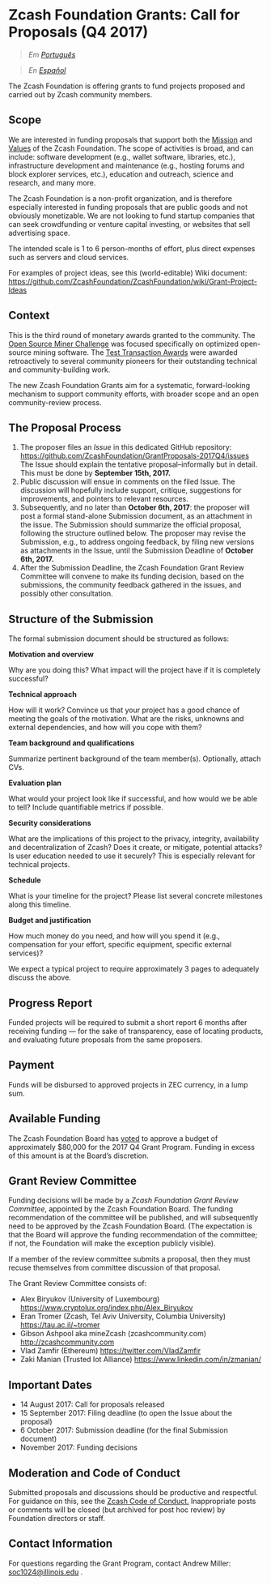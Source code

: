 # Zcash Foundation Grants: Call for Proposals (Q4 2017)

> *Em [Português](https://github.com/ZcashFoundation/GrantProposals-2017Q4/blob/master/README-pt.md)*

> *En [Español](https://github.com/ZcashFoundation/GrantProposals-2017Q4/blob/master/README-es.md)*

The Zcash Foundation is offering grants to fund projects proposed and carried out by Zcash community members.

## Scope

We are interested in funding proposals that support both the [Mission](https://github.com/ZcashFoundation/ZcashFoundation/blob/master/MISSION.md) and [Values](https://github.com/ZcashFoundation/ZcashFoundation/blob/master/VALUES.md) of the Zcash Foundation. The scope of activities is broad, and can include: software development (e.g., wallet software, libraries, etc.), infrastructure development and maintenance (e.g., hosting forums and block explorer services, etc.), education and outreach, science and research, and many more.

The Zcash Foundation is a non-profit organization, and is therefore especially interested in funding proposals that are public goods and not obviously monetizable. We are not looking to fund startup companies that can seek crowdfunding or venture capital investing, or websites that sell advertising space. 

The intended scale is 1 to 6 person-months of effort, plus direct expenses such as servers and cloud services.

For examples of project ideas, see this (world-editable) Wiki document: https://github.com/ZcashFoundation/ZcashFoundation/wiki/Grant-Project-Ideas

## Context

This is the third round of monetary awards granted to the community. The [Open Source Miner Challenge](https://zcashminers.org/) was focused specifically on optimized open-source mining software. The [Test Transaction Awards](http://z.cash.foundation//blog/test-transactions/) were awarded retroactively to several community pioneers for their outstanding technical and community-building work.

The new Zcash Foundation Grants aim for a systematic, forward-looking mechanism to support community efforts, with broader scope and an open community-review process.

## The Proposal Process

1. The proposer files an *Issue* in this dedicated GitHub repository: https://github.com/ZcashFoundation/GrantProposals-2017Q4/issues The Issue should explain the tentative proposal–informally but in detail. This must be done by **September 15th, 2017.** 
1. Public discussion will ensue in comments on the filed Issue. The discussion will hopefully include support, critique, suggestions for improvements, and pointers to relevant resources.
1. Subsequently, and no later than **October 6th, 2017**: the proposer will post a formal stand-alone Submission document, as an attachment in the issue. The Submission should summarize the official proposal, following the structure outlined below. The proposer may revise the Submission, e.g., to address ongoing feedback, by filing new versions as attachments in the Issue, until the Submission Deadline of **October 6th, 2017.**
1. After the Submission Deadline, the Zcash Foundation Grant Review Committee will convene to make its funding decision, based on the submissions, the community feedback gathered in the issues, and possibly other consultation.

## Structure of the Submission

The formal submission document should be structured as follows:

**Motivation and overview**

Why are you doing this? What impact will the project have if it is completely successful?

**Technical approach**

How will it work? Convince us that your project has a good chance of meeting the goals of the motivation. What are the risks, unknowns and external dependencies, and how will you cope with them?

**Team background and qualifications**

Summarize pertinent background of the team member(s). Optionally, attach CVs.

**Evaluation plan**

What would your project look like if successful, and how would we be able to tell? Include quantifiable metrics if possible.

**Security considerations**

What are the implications of this project to the privacy, integrity, availability and decentralization of Zcash? Does it create, or mitigate, potential attacks? Is user education needed to use it securely? This is especially relevant for technical projects.

**Schedule**

What is your timeline for the project? Please list several concrete milestones along this timeline.

**Budget and justification**

How much money do you need, and how will you spend it (e.g., compensation for your effort, specific equipment, specific external services)?

We expect a typical project to require approximately 3 pages to adequately discuss the above.

## Progress Report

Funded projects will be required to submit a short report 6 months after receiving funding — for the sake of transparency, ease of locating products, and evaluating future proposals from the same proposers.

## Payment

Funds will be disbursed to approved projects in ZEC currency, in a lump sum.

## Available Funding

The Zcash Foundation Board has [voted](https://github.com/ZcashFoundation/ZcashFoundation/blob/master/board-documents/minutes/06-09-2017.md) to approve a budget of approximately $80,000 for the 2017 Q4 Grant Program. Funding in excess of this amount is at the Board’s discretion.

## Grant Review Committee

Funding decisions will be made by a *Zcash Foundation Grant Review Committee*, appointed by the Zcash Foundation Board. The funding recommendation of the committee will be published, and will subsequently need to be approved by the Zcash Foundation Board. (The expectation is that the Board will approve the funding recommendation of the committee; if not, the Foundation will make the exception publicly visible).

If a member of the review committee submits a proposal, then they must recuse themselves from committee discussion of that proposal.

The Grant Review Committee consists of:

* Alex Biryukov (University of Luxembourg) https://www.cryptolux.org/index.php/Alex_Biryukov
* Eran Tromer (Zcash, Tel Aviv University, Columbia University) https://tau.ac.il/~tromer
* Gibson Ashpool aka mineZcash (zcashcommunity.com) http://zcashcommunity.com
* Vlad Zamfir (Ethereum) https://twitter.com/VladZamfir
* Zaki Manian (Trusted Iot Alliance) https://www.linkedin.com/in/zmanian/

## Important Dates

* 14 August 2017: Call for proposals released
* 15 September 2017: Filing deadline (to open the Issue about the proposal)
* 6 October 2017: Submission deadline (for the final Submission document)
* November 2017: Funding decisions

## Moderation and Code of Conduct

Submitted proposals and discussions should be productive and respectful. For guidance on this, see the [Zcash Code of Conduct.](https://github.com/zcash/zcash/blob/master/code_of_conduct.md) Inappropriate posts or comments will be closed (but archived for post hoc review) by Foundation directors or staff.

## Contact Information

For questions regarding the Grant Program, contact Andrew Miller: soc1024@illinois.edu .
